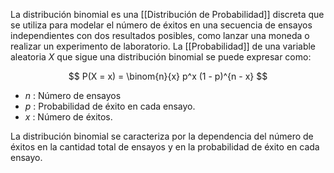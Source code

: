 
La distribución binomial es una [[Distribución de Probabilidad]] discreta que se utiliza para modelar el número de éxitos en una secuencia de ensayos independientes con dos resultados posibles, como lanzar una moneda o realizar un experimento de laboratorio. La [[Probabilidad]] de una variable aleatoria $X$ que sigue una distribución binomial se puede expresar como:

$$
	P(X = x) = \binom{n}{x} p^x (1 - p)^{n - x}
$$

- $n$ : Número de ensayos
- $p$ : Probabilidad de éxito en cada ensayo.
- $x$ : Número de éxitos.

La distribución binomial se caracteriza por la dependencia del número de éxitos en la cantidad total de ensayos y en la probabilidad de éxito en cada ensayo.

